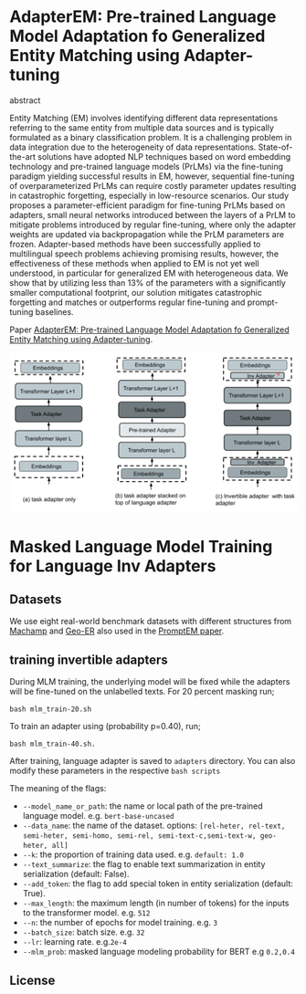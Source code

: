 # AdapterEM: Pre-trained Language Model Adaptation fo Generalized Entity Matching using Adapter-tuning

abstract 

Entity Matching (EM) involves identifying different data representations referring to the same entity from multiple data sources and is typically formulated as a binary classification problem. It is a challenging problem in data integration due to the heterogeneity of data representations. State-of-the-art solutions have adopted NLP techniques based on word embedding technology and pre-trained language models (PrLMs) via the fine-tuning paradigm yielding successful results in EM, however, sequential fine-tuning of overparameterized PrLMs can require costly parameter updates resulting in catastrophic forgetting, especially in low-resource scenarios. Our study proposes a parameter-efficient paradigm for fine-tuning PrLMs based on adapters, small neural networks introduced between the layers of a PrLM to mitigate problems introduced by regular fine-tuning, where only the adapter weights are updated via backpropagation while the PrLM parameters are frozen. Adapter-based methods have been successfully applied to multilingual speech problems achieving promising results, however, the effectiveness of these methods when applied to EM is not yet well understood, in particular for generalized EM with heterogeneous data. We show that by utilizing less than 13\% of the parameters with a significantly smaller computational footprint, our solution mitigates catastrophic forgetting and matches or outperforms regular fine-tuning and prompt-tuning baselines.

Paper [AdapterEM: Pre-trained Language Model Adaptation fo Generalized Entity Matching using Adapter-tuning](link).

![Adapter fine-tuning. ](./imgs/setup.png)

# Masked Language Model Training for Language Inv Adapters


## Datasets

We use eight real-world benchmark datasets with different structures from [Machamp](https://github.com/megagonlabs/machamp) and [Geo-ER](https://github.com/PasqualeTurin/Geo-ER) also used in the 
[PromptEM paper](https://arxiv.org/abs/2207.04802).

## training invertible adapters

During MLM training, the underlying model will be fixed while the adapters will be fine-tuned on the unlabelled texts. For 20 percent masking run;

```
bash mlm_train-20.sh
```

To train an adapter using (probability p=0.40), run;

```
bash mlm_train-40.sh.
```

After training, language adapter is saved to `adapters` directory. You can also modify these parameters in the respective `bash scripts`



The meaning of the flags:

- `--model_name_or_path`: the name or local path of the pre-trained language model. e.g. `bert-base-uncased`
- `--data_name`: the name of the dataset. options: `[rel-heter, rel-text, semi-heter, semi-homo, semi-rel, semi-text-c,semi-text-w, geo-heter, all]`
- `--k`: the proportion of training data used. e.g. `default: 1.0`
- `--text_summarize`: the flag to enable text summarization in entity serialization (default: False).
- `--add_token`: the flag to add special token in entity serialization (default: True).
- `--max_length`:  the maximum length (in number of tokens) for the inputs to the transformer model. e.g. `512`
- `--n`: the number of epochs for model training. e.g. `3`
- `--batch_size`: batch size. e.g. `32`
- `--lr`: learning rate. e.g.`2e-4`
- `--mlm_prob`: masked language modeling probability for BERT e.g `0.2,0.4`





## License

